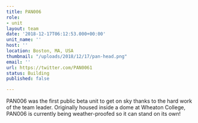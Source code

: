 ```yaml
---
title: PAN006
role:
- unit
layout: team
date: '2018-12-17T06:12:53.000+00:00'
unit_name: ''
host: ''
location: Boston, MA, USA
thumbnail: "/uploads/2018/12/17/pan-head.png"
email: ''
url: https://twitter.com/PAN0061
status: Building
published: false

---
```

PAN006 was the first public beta unit to get on sky thanks to the hard work of the team leader. Originally housed inside a dome at Wheaton College, PAN006 is currently being weather-proofed so it can stand on its own!